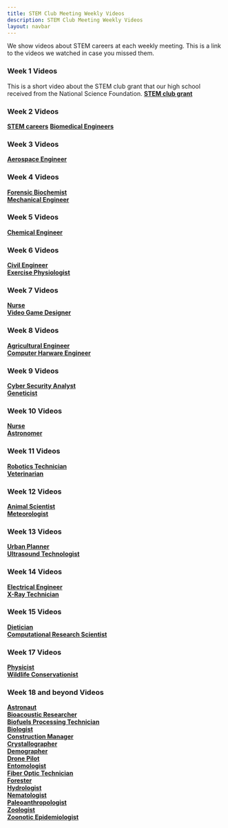 ```yaml
---
title: STEM Club Meeting Weekly Videos
description: STEM Club Meeting Weekly Videos
layout: navbar
---
```



We show videos about STEM careers at each weekly meeting.
This is a link to the videos we watched in case you missed them.


### **Week 1 Videos**                                
This is a short video about the STEM club grant that our high school received from the National Science Foundation.
**[STEM club grant](https://www.youtube.com/embed/KlIaY6aWdjo)**


### **Week 2 Videos**                      
**[STEM careers](https://www.youtube.com/embed/3bnMBhO0Ln)**
**[Biomedical Engineers](https://careerinstem.com/product/bioengineer/)**               
                                                                                                                                                                       

### **Week 3 Videos**                                
**[Aerospace Engineer](https://careerinstem.com/product/aerospace-engineer/)**                 
 
 
### **Week 4 Videos**                                
**[Forensic Biochemist](https://careerinstem.com/product/forensic-biochemist/)**                   
**[Mechanical Engineer](https://careerinstem.com/product/mechanical-engineer/)**            
 
 
### **Week 5 Videos**                                
**[Chemical Engineer](https://careerinstem.com/product/chemical-engineer/)**           
 
 
### **Week 6 Videos**                                
**[Civil Engineer](https://careerinstem.com/product/civil-engineer/)**          
**[Exercise Physiologist](https://careerinstem.com/product/exercise-physiologist/)**                             
 
 
### **Week 7 Videos**                                
**[Nurse](https://careerinstem.com/product/nurse/)**                                          
**[Video Game Designer](https://careerinstem.com/product/video-game-designer/)**                                                                                                           


### **Week 8 Videos**                                
**[Agricultural Engineer](https://careerinstem.com/product/agricultural-engineer/)**                  
**[Computer Harware Engineer](https://careerinstem.com/product/computer-engineer/)**                         


### **Week 9 Videos**                                
**[Cyber Security Analyst](https://careerinstem.com/product/cyber-security-analyst/)**             
**[Geneticist](https://careerinstem.com/product/geneticist/)**                              


### **Week 10 Videos**                                
**[Nurse](https://careerinstem.com/product/nurse/)**                                                                  
**[Astronomer](https://careerinstem.com/product/astronomer/)**                                                 


### **Week 11 Videos**                                
**[Robotics Technician](https://careerinstem.com/product/robotics-technician/)**                         
**[Veterinarian](https://careerinstem.com/product/veterinarian/)**                           


### **Week 12 Videos**                                
**[Animal Scientist](https://careerinstem.com/product/animal-scientist/)**                   
**[Meteorologist](https://careerinstem.com/product/meteorologist/)**                                           


### **Week 13 Videos**                                
**[Urban Planner](https://careerinstem.com/product/urban-planner/)**                  
**[Ultrasound Technologist](https://careerinstem.com/product/ultrasound-technologist/)**             


### **Week 14 Videos**                                
**[Electrical Engineer](https://careerinstem.com/product/electrical-engineer/)**                                   
**[X-Ray Technician](https://careerinstem.com/product/x-ray-technician/)**                


### **Week 15 Videos**                                
**[Dietician](https://careerinstem.com/product/dietician/)**                
**[Computational Research Scientist](https://careerinstem.com/product/computational-research-scientist/)**                 


### **Week 17 Videos**                                
**[Physicist](https://careerinstem.com/product/physicist/)**                                     
**[Wildlife Conservationist](https://careerinstem.com/product/wildlife-conservationist/)**              


### **Week 18 and beyond Videos**                                             
**[Astronaut](https://careerinstem.com/product/astronaut/)**                     
**[Bioacoustic Researcher](https://careerinstem.com/product/bioacoustic-researcher/)**                 
**[Biofuels Processing Technician](https://careerinstem.com/product/biofuels-processing-technician/)**           
**[Biologist](https://careerinstem.com/product/biologist/)**                                        
**[Construction Manager](https://careerinstem.com/product/construction-manager/)**                
**[Crystallographer](https://careerinstem.com/product/crystallographer/)**                            
**[Demographer](https://careerinstem.com/product/demographer/)**                         
**[Drone Pilot](https://careerinstem.com/product/drone-pilot/)**                 
**[Entomologist](https://careerinstem.com/product/entomologist/)**                                     
**[Fiber Optic Technician](https://careerinstem.com/product/fiber-optic-technician/)**               
**[Forester](https://careerinstem.com/product/forester/)**                                    
**[Hydrologist](https://careerinstem.com/product/hydrologist/)**                                                       
**[Nematologist](https://careerinstem.com/product/nematologist/)**                                                                              
**[Paleoanthropologist](https://careerinstem.com/product/paleoanthropologist/)**                                                                   
**[Zoologist](https://careerinstem.com/product/zoologist/)**                            
**[Zoonotic Epidemiologist](https://careerinstem.com/product/zoonotic-epidemiologist/)**                 
